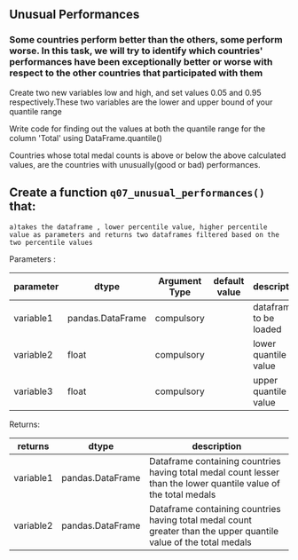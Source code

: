 ## Unusual Performances

### Some countries perform better than the others, some perform worse. In this task, we will try to identify which countries' performances have been exceptionally better or worse with respect to the other countries that participated with them

Create two new variables low and high, and set values 0.05 and 0.95 respectively.These two variables are the lower and upper bound of your quantile range

Write code for finding out the values at both the quantile range for the column 'Total' using DataFrame.quantile() 

Countries whose total medal counts is above or below the above calculated values, are the countries with unusually(good or bad) performances.

## Create a function `q07_unusual_performances()` that:
    
    a)takes the dataframe , lower percentile value, higher percentile value as parameters and returns two dataframes filtered based on the two percentile values
    
    
Parameters :

| parameter | dtype          | Argument Type | default value | description                   |
|-----------|----------------|---------------|---------------|-------------------------------|
| variable1  |pandas.DataFrame| compulsory    |               | dataframe to be loaded        |
| variable2  |float          | compulsory    |               | lower quantile value        |
| variable3  |float          | compulsory    |               | upper quantile value        |


Returns:

| returns  | dtype            | description                                |
|----------|------------------|--------------------------------------------|
| variable1 | pandas.DataFrame             | Dataframe containing countries having total medal count lesser than the lower quantile value of the total medals                 |
| variable2 | pandas.DataFrame              | Dataframe containing countries having total medal count greater than the upper quantile value of the total medals                            |
    
    
    